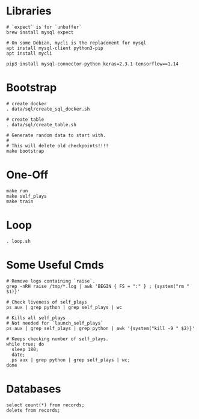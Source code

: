 Libraries
========

    # `expect` is for `unbuffer`
    brew install mysql expect

    # On some Debian, mycli is the replacement for mysql
    apt install mysql-client python3-pip
    apt install mycli

    pip3 install mysql-connector-python keras=2.3.1 tensorflow==1.14


Bootstrap
=========

    # create docker
    . data/sql/create_sql_docker.sh

    # create table
    . data/sql/create_table.sh

    # Generate random data to start with.
    #
    # This will delete old checkpoints!!!!
    make bootstrap

One-Off
=======

    make run
    make self_plays
    make train

Loop
====

    . loop.sh


Some Useful Cmds
================

    # Remove logs containing `raise`.
    grep -nRH raise /tmp/*.log | awk 'BEGIN { FS = ":" } ; {system("rm " $1)}'

    # Check liveness of self_plays
    ps aux | grep python | grep self_plays | wc

    # Kills all self_plays
    # Not needed for `launch_self_plays`
    ps aux | grep self_plays | grep python | awk '{system("kill -9 " $2)}'

    # Keeps checking number of self_plays.
    while true; do
      sleep 180;
      date;
      ps aux | grep python | grep self_plays | wc;
    done

Databases
=========

    select count(*) from records;
    delete from records;
